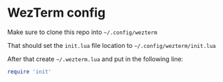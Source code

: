 # WezTerm config

Make sure to clone this repo into `~/.config/wezterm`

That should set the `init.lua` file location to `~/.config/wezterm/init.lua`

After that create `~/.wezterm.lua` and put in the following line:
```lua
require 'init'
```
